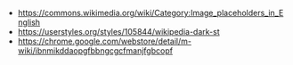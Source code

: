 - https://commons.wikimedia.org/wiki/Category:Image_placeholders_in_English
- https://userstyles.org/styles/105844/wikipedia-dark-st
- https://chrome.google.com/webstore/detail/m-wiki/ibnmikddaopgfbbngcgcfmanjfgbcopf